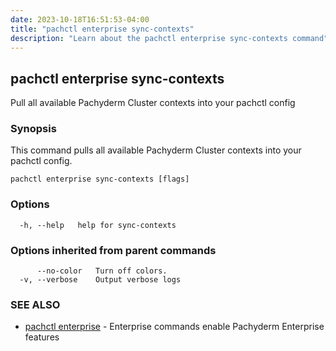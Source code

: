 ```yaml
---
date: 2023-10-18T16:51:53-04:00
title: "pachctl enterprise sync-contexts"
description: "Learn about the pachctl enterprise sync-contexts command"
---
```


## pachctl enterprise sync-contexts

Pull all available Pachyderm Cluster contexts into your pachctl config

### Synopsis

This command pulls all available Pachyderm Cluster contexts into your pachctl config.

```
pachctl enterprise sync-contexts [flags]
```

### Options

```
  -h, --help   help for sync-contexts
```

### Options inherited from parent commands

```
      --no-color   Turn off colors.
  -v, --verbose    Output verbose logs
```

### SEE ALSO

* [pachctl enterprise](../pachctl_enterprise)	 - Enterprise commands enable Pachyderm Enterprise features

